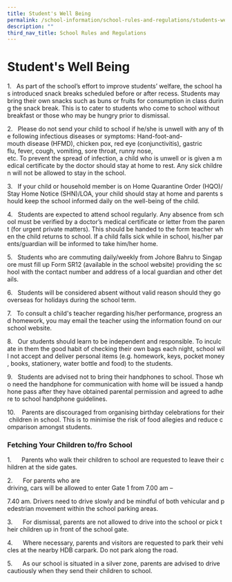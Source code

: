 ```yaml
---
title: Student's Well Being
permalink: /school-information/school-rules-and-regulations/students-well-being/
description: ""
third_nav_title: School Rules and Regulations
---
```

# **Student's Well Being**

1.   As part of the school’s effort to improve students’ welfare, the school has introduced snack breaks scheduled before or after recess. Students may bring their own snacks such as buns or fruits for consumption in class during the snack break. This is to cater to students who come to school without breakfast or those who may be hungry prior to dismissal.

2.   Please do not send your child to school if he/she is unwell with any of the following infectious diseases or symptoms: Hand-foot-and-mouth disease (HFMD), chicken pox, red eye (conjunctivitis), gastric flu, fever, cough, vomiting, sore throat, runny nose, etc. To prevent the spread of infection, a child who is unwell or is given a medical certificate by the doctor should stay at home to rest. Any sick children will not be allowed to stay in the school.

3.   If your child or household member is on Home Quarantine Order (HQO)/Stay Home Notice (SHN)/LOA, your child should stay at home and parents should keep the school informed daily on the well-being of the child.

4.   Students are expected to attend school regularly. Any absence from school must be verified by a doctor’s medical certificate or letter from the parent (for urgent private matters). This should be handed to the form teacher when the child returns to school. If a child falls sick while in school, his/her parents/guardian will be informed to take him/her home.

5.   Students who are commuting daily/weekly from Johore Bahru to Singapore must fill up Form SR12 (available in the school website) providing the school with the contact number and address of a local guardian and other details.

6.   Students will be considered absent without valid reason should they go overseas for holidays during the school term.

7.   To consult a child's teacher regarding his/her performance, progress and homework, you may email the teacher using the information found on our school website.

8.   Our students should learn to be independent and responsible. To inculcate in them the good habit of checking their own bags each night, school will not accept and deliver personal items (e.g. homework, keys, pocket money, books, stationery, water bottle and food) to the students.

9.   Students are advised not to bring their handphones to school. Those who need the handphone for communication with home will be issued a handphone pass after they have obtained parental permission and agreed to adhere to school handphone guidelines.

10.    Parents are discouraged from organising birthday celebrations for their children in school. This is to minimise the risk of food allegies and reduce comparison amongst students.

### Fetching Your Children to/fro School

1.      Parents who walk their children to school are requested to leave their children at the side gates.

2.      For parents who are driving, cars will be allowed to enter Gate 1 from 7.00 am –

7.40 am. Drivers need to drive slowly and be mindful of both vehicular and pedestrian movement within the school parking areas.

3.      For dismissal, parents are not allowed to drive into the school or pick their children up in front of the school gate.

4.      Where necessary, parents and visitors are requested to park their vehicles at the nearby HDB carpark. Do not park along the road.

5.      As our school is situated in a silver zone, parents are advised to drive cautiously when they send their children to school.